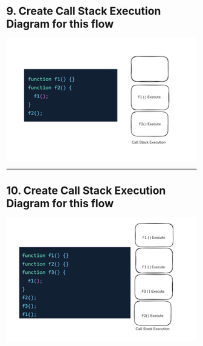 # 9. Create Call Stack Execution Diagram for this flow

![callstack](./images/call%20stack%201.png)

---

# 10. Create Call Stack Execution Diagram for this flow

![callstack](./images/Call%20stack%202.png)